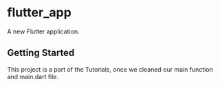 # flutter_app

A new Flutter application.

## Getting Started

This project is a part of the Tutorials, once we cleaned our main function and main.dart file.

